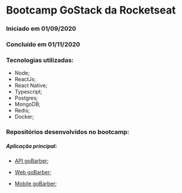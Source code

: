 # Bootcamp GoStack da Rocketseat

### Iniciado em 01/09/2020
### Concluído em 01/11/2020

### Tecnologias utilizadas:

* Node;
* ReactJs;
* React Native;
* Typescript;
* Postgres;
* MongoDB;
* Redis;
* Docker;

### Repositórios desenvolvidos no bootcamp:

##### Aplicação principal:

* [API goBarber](https://github.com/everton-araujo/gostack-go-barber);

* [Web goBarber](https://github.com/everton-araujo/gostack-go-barber-web);

* [Mobile goBarber](https://github.com/everton-araujo/go-barber-mobile);

